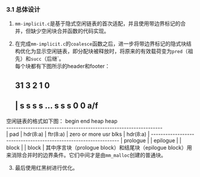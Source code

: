 ### 3.1 总体设计

1. `mm-implicit.c`是基于隐式空闲链表的首次适配，并且使用带边界标记的合并，但缺少空闲块合并函数的代码实现。

2. 在完成`mm-implicit.c`的`coalesce`函数之后，进一步将带边界标记的隐式块结构优化为显示空闲链表，即分配块被释放时，将原来的有效载荷变为`pred`（祖先）和`succ`（后继`。  
每个块都有下图所示的header和footer：  

	31                     3  2  1  0 
	-----------------------------------
	| s  s  s  s  ... s  s  s  0  0  a/f
	----------------------------------- 

空闲链表的格式如下图：
	begin                                                          end
	heap                                                           heap  
	-----------------------------------------------------------------   
	|  pad   | hdr(8:a) | ftr(8:a) | zero or more usr blks | hdr(8:a) |
	-----------------------------------------------------------------
	  |       prologue      |                       | epilogue |
	  |         block       |                       | block    |
其中序言块（prologue block）和结尾块（epilogue block）用来消除合并时的边界条件。它们中间才是由`mm_malloc`创建的普通块。

3. 最后使用红黑树进行优化。

